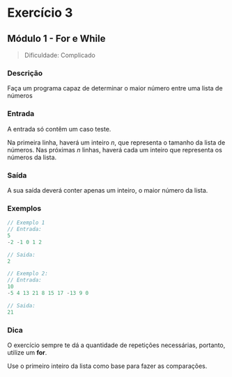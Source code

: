 # Exercício 3
## Módulo 1 - For e While

> Dificuldade: Complicado

### Descrição
Faça um programa capaz de determinar o maior número entre uma lista de números

### Entrada
A entrada só contêm um caso teste.

Na primeira linha, haverá um inteiro $n$, que representa o tamanho da lista de números.
Nas próximas $n$ linhas, haverá cada um inteiro que representa os números da lista.

### Saída
A sua saída deverá conter apenas um inteiro, o maior número da lista.

### Exemplos
```c
// Exemplo 1
// Entrada:
5
-2 -1 0 1 2

// Saida:
2
```

```c
// Exemplo 2:
// Entrada:
10
-5 4 13 21 8 15 17 -13 9 0

// Saida:
21
```

### Dica
O exercício sempre te dá a quantidade de repetições necessárias, portanto, utilize
um **for**.

Use o primeiro inteiro da lista como base para fazer as comparações.
